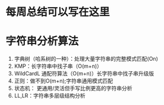 # 每周总结可以写在这里

# 字符串分析算法
1. 字典树（哈系树的一种）：处理大量字符串的完整模式匹配(On)
2. KMP：长字符串中找子串（O(m+n)）
3. WildCardL 通配符算法（O(m+n)）长字符串中找子串升级版
4. 正则：做不到O(m+n);字符串通用模式匹配
5. 状态机： 更通用/灵活但手写比例更高的字符串分析
6. LL,LR：字符串多层级结构分析